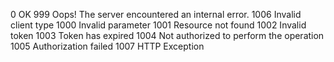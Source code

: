 0 OK
999 Oops! The server encountered an internal error.
1006 Invalid client type
1000 Invalid parameter
1001 Resource not found
1002 Invalid token
1003 Token has expired
1004 Not authorized to perform the operation
1005 Authorization failed
1007 HTTP Exception